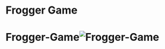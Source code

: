# Frogger Game
# Frogger-Game![Frogger-Game](https://user-images.githubusercontent.com/71929447/177833706-d38405a4-4e49-4aa7-ae5f-913a311521b5.png)

